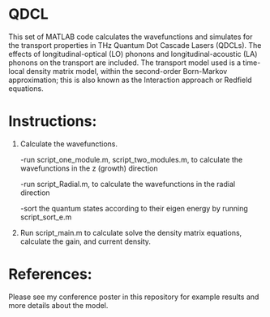 # QDCL

This set of MATLAB code calculates the wavefunctions and simulates for the transport properties in THz 
Quantum Dot Cascade Lasers (QDCLs). The effects of longitudinal-optical (LO) phonons and longitudinal-acoustic (LA) phonons on the transport are included. The transport model used is a time-local density matrix model, within the second-order Born-Markov approximation; this is also known as the Interaction approach or Redfield equations.

# Instructions: 
1. Calculate the wavefunctions. 

   -run script_one_module.m, script_two_modules.m, to calculate the wavefunctions in the z (growth) direction 
   
   -run script_Radial.m, to calculate the wavefunctions in the radial direction 
   
   -sort the quantum states according to their eigen energy by running script_sort_e.m
   
2. Run script_main.m to calculate solve the density matrix equations, calculate the gain, and current density.

# References: 
Please see my conference poster in this repository for example results and more details about the model. 
